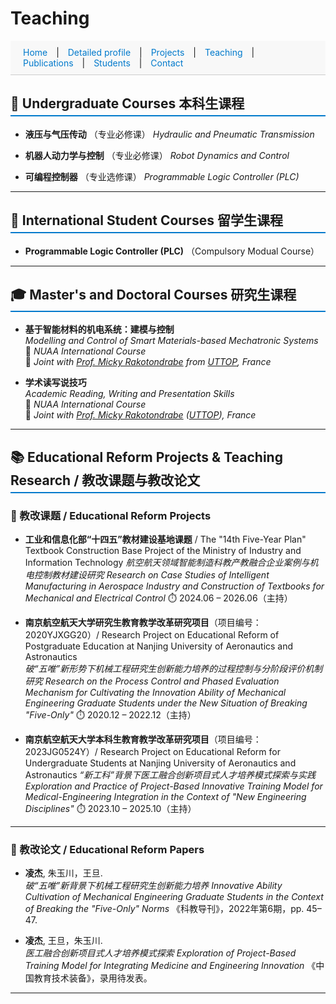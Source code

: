 # Teaching

<style>
  section {
    padding: 40px 20px;
    border-bottom: 1px solid #ddd;
  }

  #navbar a {
    margin: 0 10px;
    text-decoration: none;
    color: #007acc;
  }

  #navbar a:hover {
    text-decoration: underline;
  }

  h2 {
    border-bottom: 2px solid #007acc;
    padding-bottom: 5px;
  }
</style>


<!-- 添加顶部导航栏 -->
<div id="navbar" style="position: sticky; top: 0; background: #f8f8f8; padding: 10px; border-bottom: 1px solid #ccc;">
  <a href="index.html">Home</a> |
  <a href="Detailed profile.html">Detailed profile</a> |
  <a href="projects.html">Projects</a> |
  <a href="teaching.html">Teaching</a> |
  <a href="publications.html">Publications</a> |
  <a href="students.html">Students</a> |
  <a href="contact.html">Contact</a>
</div>

## 📘 Undergraduate Courses 本科生课程

- **液压与气压传动**  （专业必修课）
  *Hydraulic and Pneumatic Transmission*

- **机器人动力学与控制**  （专业必修课）
  *Robot Dynamics and Control*

- **可编程控制器**  （专业选修课）
  *Programmable Logic Controller (PLC)*

---

## 📘 International Student Courses 留学生课程

- **Programmable Logic Controller (PLC)**  （Compulsory Modual Course）
    
---

## 🎓 Master's and Doctoral Courses 研究生课程

- **基于智能材料的机电系统：建模与控制**  
  *Modelling and Control of Smart Materials-based Mechatronic Systems*  
  🧭 *NUAA International Course*  
  🤝 *Joint with [Prof. Micky Rakotondrabe](http://m.rakoton.net/) from [UTTOP](https://www.uttop.fr/en/index.html), France*

- **学术读写说技巧**  
  *Academic Reading, Writing and Presentation Skills*  
  🧭 *NUAA International Course*  
  🤝 *Joint with [Prof. Micky Rakotondrabe](http://m.rakoton.net/) ([UTTOP](https://www.uttop.fr/en/index.html)), France*

---

## 📚 Educational Reform Projects & Teaching Research / 教改课题与教改论文

### 🔬 教改课题 / Educational Reform Projects

- **工业和信息化部“十四五”教材建设基地课题** / The "14th Five-Year Plan" Textbook Construction Base Project of the Ministry of Industry and Information Technology
  *航空航天领域智能制造科教产教融合企业案例与机电控制教材建设研究*
  *Research on Case Studies of Intelligent Manufacturing in Aerospace Industry and Construction of Textbooks for Mechanical and Electrical Control*
  ⏱️ 2024.06 – 2026.06（主持）

- **南京航空航天大学研究生教育教学改革研究项目**（项目编号：2020YJXGG20）/ Research Project on Educational Reform of Postgraduate Education at Nanjing University of Aeronautics and Astronautics  
  *破“五唯”新形势下机械工程研究生创新能力培养的过程控制与分阶段评价机制研究*
  *Research on the Process Control and Phased Evaluation Mechanism for Cultivating the Innovation Ability of Mechanical Engineering Graduate Students under the New Situation of Breaking "Five-Only"*
  ⏱️ 2020.12 – 2022.12（主持）

- **南京航空航天大学本科生教育教学改革研究项目**（项目编号：2023JG0524Y）/ Research Project on Educational Reform for Undergraduate Students at Nanjing University of Aeronautics and Astronautics 
  *“新工科”背景下医工融合创新项目式人才培养模式探索与实践*
  *Exploration and Practice of Project-Based Innovative Training Model for Medical-Engineering Integration in the Context of "New Engineering Disciplines"*
  ⏱️ 2023.10 – 2025.10（主持）

---

### 📝 教改论文 / Educational Reform Papers

- **凌杰**, 朱玉川，王旦.  
  *破“五唯”新背景下机械工程研究生创新能力培养*
  *Innovative Ability Cultivation of Mechanical Engineering Graduate Students in the Context of Breaking the "Five-Only" Norms* 
  《科教导刊》，2022年第6期，pp. 45–47.

- **凌杰**, 王旦，朱玉川.  
  *医工融合创新项目式人才培养模式探索*
  *Exploration of Project-Based Training Model for Integrating Medicine and Engineering Innovation*
  《中国教育技术装备》，录用待发表。

---
